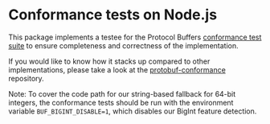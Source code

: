 # Conformance tests on Node.js

This package implements a testee for the Protocol Buffers [conformance test
suite](https://github.com/protocolbuffers/protobuf/tree/main/conformance) to
ensure completeness and correctness of the implementation.

If you would like to know how it stacks up compared to other implementations,
please take a look at the [protobuf-conformance](https://github.com/bufbuild/protobuf-conformance) repository.

Note: To cover the code path for our string-based fallback for 64-bit integers,
the conformance tests should be run with the environment variable
`BUF_BIGINT_DISABLE=1`, which disables our BigInt feature detection.
